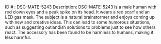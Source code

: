 ID # : DSC-MATE-5243
Description: DSC-MATE-5243 is a male human with red clown eyes and a peak spike on its head. It wears a red scarf and an LED gas mask. The subject is a natural brainstormer and enjoys coming up with new and creative ideas. This can lead to some humorous situations, such as suggesting outlandish solutions to problems just to see how others react. The accessory has been found to be harmless to humans, making it less harmful.